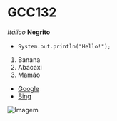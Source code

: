 # GCC132
*Itálico*
**Negrito**

* `System.out.println("Hello!");`

1. Banana
2. Abacaxi
3. Mamão

* [Google](https://google.com)
* [Bing](https://bing.com)

![Imagem](https://images.freeimages.com/images/large-previews/89a/one-tree-hill-1360813.jpg)
